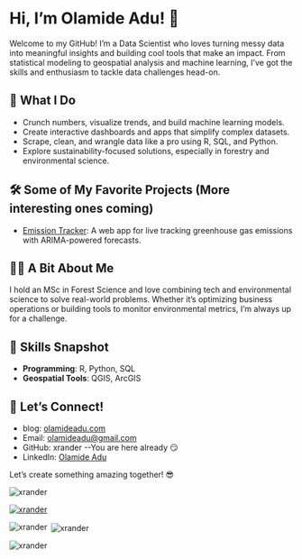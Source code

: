 # Hi, I’m Olamide Adu! 👋

Welcome to my GitHub! I’m a Data Scientist who loves turning messy data into meaningful insights and building cool tools that make an impact. From statistical modeling to geospatial analysis and machine learning, I’ve got the skills and enthusiasm to tackle data challenges head-on.

## 🚀 What I Do

  -  Crunch numbers, visualize trends, and build machine learning models.
  -  Create interactive dashboards and apps that simplify complex datasets.
  -  Scrape, clean, and wrangle data like a pro using R, SQL, and Python.
  -  Explore sustainability-focused solutions, especially in forestry and environmental science.

## 🛠️ Some of My Favorite Projects (More interesting ones coming)

  -  [Emission Tracker](https://olamide-adu.shinyapps.io/emission_tracker/): A web app for live tracking greenhouse gas emissions with ARIMA-powered forecasts.
  
## 👨‍💻 A Bit About Me

I hold an MSc in Forest Science and love combining tech and environmental science to solve real-world problems. Whether it’s optimizing business operations or building tools to monitor environmental metrics, I’m always up for a challenge.

## 🎯 Skills Snapshot

  -  **Programming**: R, Python, SQL
  -  **Geospatial Tools**: QGIS, ArcGIS

## 🌟 Let’s Connect!

  -  blog: [olamideadu.com](https://blog.olamide.com)
  -  Email: [olamideadu@gmail.com](mailto:olamideadu@gmail.com)
  -  GitHub: xrander --You are here already 😏
  -  LinkedIn: [Olamide Adu](https://www.linkedin.com/in/olamide-adu)

Let’s create something amazing together! 😎


<p align="left"> <img src="https://komarev.com/ghpvc/?username=xrander&label=Profile%20views&color=0e75b6&style=flat" alt="xrander" /> </p>

<p align="left"> <a href="https://github.com/ryo-ma/github-profile-trophy"><img src="https://github-profile-trophy.vercel.app/?username=xrander" alt="xrander" /></a> </p>
  
<p>
  <img align="left" src="https://github-readme-stats.vercel.app/api/top-langs?username=xrander&show_icons=true&locale=en&layout=compact" alt="xrander" />
</p>

<p>
  &nbsp;<img align="center" src="https://github-readme-stats.vercel.app/api?username=xrander&show_icons=true&locale=en" alt="xrander" />
</p>

<p>
  <img align="center" src="https://github-readme-streak-stats.herokuapp.com/?user=xrander&" alt="xrander" />
</p>
